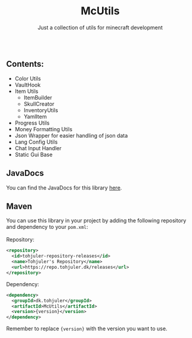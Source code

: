 <h1 align="center">McUtils</h1>
<p align="center">Just a collection of utils for minecraft development </p>
<br/><br/>

## Contents:
 - Color Utils
 - VaultHook
 - Item Utils
   - ItemBuilder
   - SkullCreator
   - InventoryUtils
   - YamlItem
 - Progress Utils
 - Money Formatting Utils
 - Json Wrapper for easier handling of json data
 - Lang Config Utils
 - Chat Input Handler
 - Static Gui Base

## JavaDocs
You can find the JavaDocs for this library [here](https://tohjuler.github.io/McUtils/).

## Maven
You can use this library in your project by adding the following repository and dependency to your `pom.xml`:
<br/>
<br/>
Repository:
```xml
<repository>
  <id>tohjuler-repository-releases</id>
  <name>Tohjuler's Repository</name>
  <url>https://repo.tohjuler.dk/releases</url>
</repository>
```
Dependency:
```xml
<dependency>
  <groupId>dk.tohjuler</groupId>
  <artifactId>McUtils</artifactId>
  <version>{version}</version>
</dependency>
```
Remember to replace `{version}` with the version you want to use.
